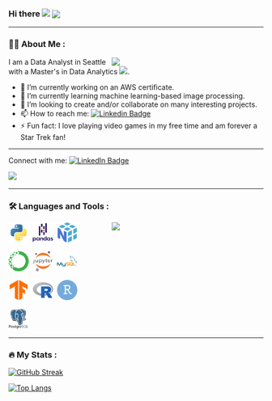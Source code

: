 ### Hi there <img src="https://media.giphy.com/media/v1.Y2lkPTc5MGI3NjExN2x1dmVqaTJqZm8zNGJudnFzZnFxbzJhZ3BpN2t1cmJjb3p4ZDFxMyZlcD12MV9pbnRlcm5hbF9naWZfYnlfaWQmY3Q9cw/hvRJCLFzcasrR4ia7z/giphy.gif" width="25">  <img src="https://media.giphy.com/media/dTtOyFXfwU5Io91IVW/giphy.gif" align="center" width="75">

--- 

### :woman_technologist: About Me :
<img src="https://media.giphy.com/media/hh3Z7w9ADFzImscqLV/giphy.gif" align="right" width="300">

I am a Data Analyst in Seattle with a Master's in Data Analytics <img src="https://media.giphy.com/media/WUlplcMpOCEmTGBtBW/giphy.gif" width="30">.
- 🔭 I’m currently working on an AWS certificate.
- 🌱 I’m currently learning machine learning-based image processing.
- 👯 I’m looking to create and/or collaborate on many interesting projects.
- 📫 How to reach me: [![Linkedin Badge](https://img.shields.io/badge/-secilcarver-blue?style=flat&logo=Linkedin&logoColor=white)](https://www.linkedin.com/in/secilcarver)
- :zap: Fun fact: I love playing video games in my free time and am forever a Star Trek fan!

---

Connect with me:
<a href="https://www.linkedin.com/in/secilcarver">
    <img src="https://img.shields.io/badge/LinkedIn-blue?style=for-the-badge&logo=linkedin&logoColor=white" alt="LinkedIn Badge"/>
  </a>


<img src="https://komarev.com/ghpvc/?username=secil-carver">

---

### :hammer_and_wrench: Languages and Tools :


<img src="https://media.giphy.com/media/dWesBcTLavkZuG35MI/giphy.gif" align="right" width="300"/>
<div>
    
  <img src="https://github.com/devicons/devicon/blob/master/icons/python/python-original.svg" title="Python" alt="Python" width="40" height="40"/>&nbsp;
  <img src="https://github.com/devicons/devicon/blob/master/icons/pandas/pandas-original-wordmark.svg" title="Pandas" alt="Pandas" width="40" height="40"/>&nbsp;
  <img src="https://github.com/devicons/devicon/blob/master/icons/numpy/numpy-original.svg" title="Numpy" alt="Numpy" width="40" height="40"/>
    
  <img src="https://github.com/devicons/devicon/blob/master/icons/anaconda/anaconda-original.svg" title="Anaconda" alt="Anaconda" width="40" height="40"/>&nbsp;
    <img src="https://github.com/devicons/devicon/blob/master/icons/jupyter/jupyter-original-wordmark.svg" title="Jupyter" alt="Jupyter" width="40" height="40"/>&nbsp;
    <img src="https://github.com/devicons/devicon/blob/master/icons/mysql/mysql-original-wordmark.svg" title="Mysql" alt="Mysql" width="40" height="40"/>
    
  <img src="https://github.com/devicons/devicon/blob/master/icons/tensorflow/tensorflow-original.svg" title="Tensorflow" alt="Tensorflow" width="40" height="40"/>&nbsp;
    <img src="https://github.com/devicons/devicon/blob/master/icons/r/r-original.svg" title="R" alt="R" width="40" height="40"/>&nbsp;
    <img src="https://github.com/devicons/devicon/blob/master/icons/rstudio/rstudio-original.svg" title="Rstudio" alt="Rstudio" width="40" height="40"/>
    
  <img src="https://github.com/devicons/devicon/blob/master/icons/postgresql/postgresql-original-wordmark.svg" title="Postgresql" alt="Postgresql" width="40" height="40"/>&nbsp;

</div>

---

### :fire: My Stats :


[![GitHub Streak](http://github-readme-streak-stats.herokuapp.com?user=secil-carver&theme=transparent)](https://git.io/streak-stats)


[![Top Langs](https://github-readme-stats.vercel.app/api/top-langs/?username=secil-carver&layout=compact&theme=transparent)](https://github.com/secil-carver/github-readme-stats)


<!--
**secil-carver/secil-carver** is a ✨ _special_ ✨ repository because its `README.md` (this file) appears on your GitHub profile.

Here are some ideas to get you started:


-->
